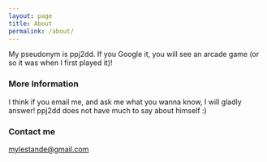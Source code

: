 ```yaml
---
layout: page
title: About
permalink: /about/
---
```


My pseudonym is ppj2dd. If you Google it, you will see an arcade game (or so it was when I first played it)!

### More Information
I think if you email me, and ask me what you wanna know, I will gladly answer! ppj2dd does not have much to say about himself :) 

### Contact me
[mylestande@gmail.com](mailto:mylestande@gmail.com)
